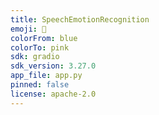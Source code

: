 ```yaml
---
title: SpeechEmotionRecognition
emoji: 🏢
colorFrom: blue
colorTo: pink
sdk: gradio
sdk_version: 3.27.0
app_file: app.py
pinned: false
license: apache-2.0
---
```


